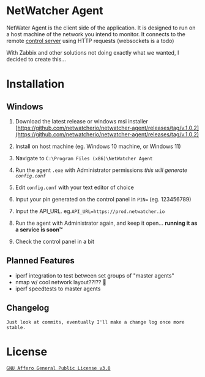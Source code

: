 # NetWatcher Agent

NetWater Agent is the client side of the application. It is designed to run on a host machine of the network you intend to monitor. It connects to the remote [control server](https://github.com/netwatcherio/netwatcher-control) using HTTP requests (websockets is a todo)

With Zabbix and other solutions not doing exactly what we wanted, I decided to create this...

# Installation
## Windows
1. Download the latest release or windows msi installer
   [https://github.com/netwatcherio/netwatcher-agent/releases/tag/v.1.0.2](https://github.com/netwatcherio/netwatcher-agent/releases/tag/v.1.0.2)
2. Install on host machine (eg. Windows 10 machine, or Windows 11)
3. Navigate to `C:\Program Files (x86)\NetWatcher Agent`
4. Run the agent `.exe` with Administrator permissions
   *this will generate `config.conf`*

5. Edit `config.conf` with your text editor of choice
6. Input your pin generated on the control panel in `PIN=` (eg. 123456789)
7. Input the API_URL. eg.`API_URL=https://prod.netwatcher.io`
8. Run the agent with Administrator again, and keep it open...
   **running it as a service is soon™️**
9. Check the control panel in a bit

## Planned Features
- iperf integration to test between set groups of "master agents"
- nmap w/ cool network layout??!?? 🤪
- iperf speedtests to master agents

## Changelog
	Just look at commits, eventually I'll make a change log once more stable.

# License
[`GNU Affero General Public License v3.0`](https://github.com/netwatcherio/netwatcher-agent/blob/master/LICENSE.md)
